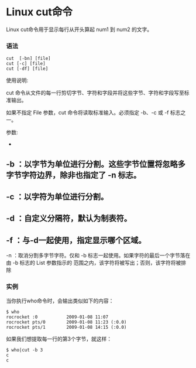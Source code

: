 # Linux cut命令

Linux cut命令用于显示每行从开头算起 num1 到 num2 的文字。

### 语法

    cut  [-bn] [file]
    cut [-c] [file]
    cut [-df] [file]
    

使用说明:

cut 命令从文件的每一行剪切字节、字符和字段并将这些字节、字符和字段写至标准输出。

如果不指定 File 参数，cut 命令将读取标准输入。必须指定 -b、-c 或 -f 标志之一。

参数:

- 
-b ：以字节为单位进行分割。这些字节位置将忽略多字节字符边界，除非也指定了 -n 标志。
- 
-c ：以字符为单位进行分割。
- 
-d ：自定义分隔符，默认为制表符。
- 
-f  ：与-d一起使用，指定显示哪个区域。
- 
-n ：取消分割多字节字符。仅和 -b 标志一起使用。如果字符的最后一个字节落在由 -b 标志的 List 参数指示的
范围之内，该字符将被写出；否则，该字符将被排除

### 实例

当你执行who命令时，会输出类似如下的内容：

    $ who
    rocrocket :0           2009-01-08 11:07
    rocrocket pts/0        2009-01-08 11:23 (:0.0)
    rocrocket pts/1        2009-01-08 14:15 (:0.0)
    

如果我们想提取每一行的第3个字节，就这样：

    $ who|cut -b 3
    c
    c
    